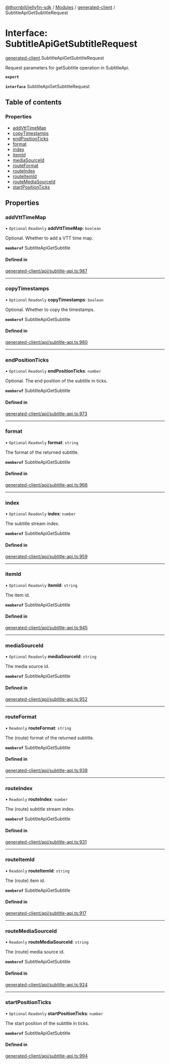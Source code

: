 [@thornbill/jellyfin-sdk](../README.md) / [Modules](../modules.md) / [generated-client](../modules/generated_client.md) / SubtitleApiGetSubtitleRequest

# Interface: SubtitleApiGetSubtitleRequest

[generated-client](../modules/generated_client.md).SubtitleApiGetSubtitleRequest

Request parameters for getSubtitle operation in SubtitleApi.

**`export`**

**`interface`** SubtitleApiGetSubtitleRequest

## Table of contents

### Properties

- [addVttTimeMap](generated_client.SubtitleApiGetSubtitleRequest.md#addvtttimemap)
- [copyTimestamps](generated_client.SubtitleApiGetSubtitleRequest.md#copytimestamps)
- [endPositionTicks](generated_client.SubtitleApiGetSubtitleRequest.md#endpositionticks)
- [format](generated_client.SubtitleApiGetSubtitleRequest.md#format)
- [index](generated_client.SubtitleApiGetSubtitleRequest.md#index)
- [itemId](generated_client.SubtitleApiGetSubtitleRequest.md#itemid)
- [mediaSourceId](generated_client.SubtitleApiGetSubtitleRequest.md#mediasourceid)
- [routeFormat](generated_client.SubtitleApiGetSubtitleRequest.md#routeformat)
- [routeIndex](generated_client.SubtitleApiGetSubtitleRequest.md#routeindex)
- [routeItemId](generated_client.SubtitleApiGetSubtitleRequest.md#routeitemid)
- [routeMediaSourceId](generated_client.SubtitleApiGetSubtitleRequest.md#routemediasourceid)
- [startPositionTicks](generated_client.SubtitleApiGetSubtitleRequest.md#startpositionticks)

## Properties

### addVttTimeMap

• `Optional` `Readonly` **addVttTimeMap**: `boolean`

Optional. Whether to add a VTT time map.

**`memberof`** SubtitleApiGetSubtitle

#### Defined in

[generated-client/api/subtitle-api.ts:987](https://github.com/thornbill/jellyfin-sdk-typescript/blob/eb13db7/src/generated-client/api/subtitle-api.ts#L987)

___

### copyTimestamps

• `Optional` `Readonly` **copyTimestamps**: `boolean`

Optional. Whether to copy the timestamps.

**`memberof`** SubtitleApiGetSubtitle

#### Defined in

[generated-client/api/subtitle-api.ts:980](https://github.com/thornbill/jellyfin-sdk-typescript/blob/eb13db7/src/generated-client/api/subtitle-api.ts#L980)

___

### endPositionTicks

• `Optional` `Readonly` **endPositionTicks**: `number`

Optional. The end position of the subtitle in ticks.

**`memberof`** SubtitleApiGetSubtitle

#### Defined in

[generated-client/api/subtitle-api.ts:973](https://github.com/thornbill/jellyfin-sdk-typescript/blob/eb13db7/src/generated-client/api/subtitle-api.ts#L973)

___

### format

• `Optional` `Readonly` **format**: `string`

The format of the returned subtitle.

**`memberof`** SubtitleApiGetSubtitle

#### Defined in

[generated-client/api/subtitle-api.ts:966](https://github.com/thornbill/jellyfin-sdk-typescript/blob/eb13db7/src/generated-client/api/subtitle-api.ts#L966)

___

### index

• `Optional` `Readonly` **index**: `number`

The subtitle stream index.

**`memberof`** SubtitleApiGetSubtitle

#### Defined in

[generated-client/api/subtitle-api.ts:959](https://github.com/thornbill/jellyfin-sdk-typescript/blob/eb13db7/src/generated-client/api/subtitle-api.ts#L959)

___

### itemId

• `Optional` `Readonly` **itemId**: `string`

The item id.

**`memberof`** SubtitleApiGetSubtitle

#### Defined in

[generated-client/api/subtitle-api.ts:945](https://github.com/thornbill/jellyfin-sdk-typescript/blob/eb13db7/src/generated-client/api/subtitle-api.ts#L945)

___

### mediaSourceId

• `Optional` `Readonly` **mediaSourceId**: `string`

The media source id.

**`memberof`** SubtitleApiGetSubtitle

#### Defined in

[generated-client/api/subtitle-api.ts:952](https://github.com/thornbill/jellyfin-sdk-typescript/blob/eb13db7/src/generated-client/api/subtitle-api.ts#L952)

___

### routeFormat

• `Readonly` **routeFormat**: `string`

The (route) format of the returned subtitle.

**`memberof`** SubtitleApiGetSubtitle

#### Defined in

[generated-client/api/subtitle-api.ts:938](https://github.com/thornbill/jellyfin-sdk-typescript/blob/eb13db7/src/generated-client/api/subtitle-api.ts#L938)

___

### routeIndex

• `Readonly` **routeIndex**: `number`

The (route) subtitle stream index.

**`memberof`** SubtitleApiGetSubtitle

#### Defined in

[generated-client/api/subtitle-api.ts:931](https://github.com/thornbill/jellyfin-sdk-typescript/blob/eb13db7/src/generated-client/api/subtitle-api.ts#L931)

___

### routeItemId

• `Readonly` **routeItemId**: `string`

The (route) item id.

**`memberof`** SubtitleApiGetSubtitle

#### Defined in

[generated-client/api/subtitle-api.ts:917](https://github.com/thornbill/jellyfin-sdk-typescript/blob/eb13db7/src/generated-client/api/subtitle-api.ts#L917)

___

### routeMediaSourceId

• `Readonly` **routeMediaSourceId**: `string`

The (route) media source id.

**`memberof`** SubtitleApiGetSubtitle

#### Defined in

[generated-client/api/subtitle-api.ts:924](https://github.com/thornbill/jellyfin-sdk-typescript/blob/eb13db7/src/generated-client/api/subtitle-api.ts#L924)

___

### startPositionTicks

• `Optional` `Readonly` **startPositionTicks**: `number`

The start position of the subtitle in ticks.

**`memberof`** SubtitleApiGetSubtitle

#### Defined in

[generated-client/api/subtitle-api.ts:994](https://github.com/thornbill/jellyfin-sdk-typescript/blob/eb13db7/src/generated-client/api/subtitle-api.ts#L994)
